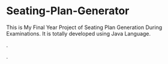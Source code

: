 # Seating-Plan-Generator

This is My Final Year Project of Seating Plan Generation During Examinations. It is totally developed using Java Language.

















.



















































































































































































































































































































































































































































































.






































